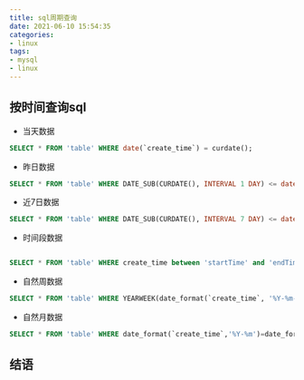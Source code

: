```yaml
---
title: sql周期查询
date: 2021-06-10 15:54:35
categories:
- linux
tags:
- mysql
- linux
---
```


## 按时间查询sql

- 当天数据

``` sql
SELECT * FROM 'table' WHERE date(`create_time`) = curdate();
```

- 昨日数据

``` sql
SELECT * FROM 'table' WHERE DATE_SUB(CURDATE(), INTERVAL 1 DAY) <= date(`create_time`);
```

- 近7日数据

``` sql
SELECT * FROM 'table' WHERE DATE_SUB(CURDATE(), INTERVAL 7 DAY) <= date(`create_time`);
```

- 时间段数据

``` sql

SELECT * FROM 'table' WHERE create_time between 'startTime' and 'endTime';
```

- 自然周数据

``` sql
SELECT * FROM 'table' WHERE YEARWEEK(date_format(`create_time`, '%Y-%m-%d')) = YEARWEEK(now());
```

- 自然月数据

``` sql
SELECT * FROM 'table' WHERE date_format(`create_time`,'%Y-%m')=date_format(now(),'%Y-%m');
```

## 结语
